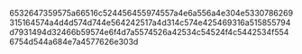 6532647359575a66516c524456455974557a4e6a556a4e304e5330786269315164574a4d4d574d744e564242517a4d314c574e425469316a515855794d7931494d32466b59574e6f4d7a5574526a42534c54524f4c5442534f5546754d544a684e7a4577626e303d
